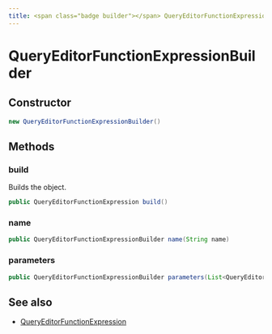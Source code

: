 ```yaml
---
title: <span class="badge builder"></span> QueryEditorFunctionExpressionBuilder
---
```

# <span class="badge builder"></span> QueryEditorFunctionExpressionBuilder

## Constructor

```java
new QueryEditorFunctionExpressionBuilder()
```
## Methods

### <span class="badge object-method"></span> build

Builds the object.

```java
public QueryEditorFunctionExpression build()
```

### <span class="badge object-method"></span> name

```java
public QueryEditorFunctionExpressionBuilder name(String name)
```

### <span class="badge object-method"></span> parameters

```java
public QueryEditorFunctionExpressionBuilder parameters(List<QueryEditorFunctionParameterExpression> parameters)
```

## See also

 * <span class="badge object-type-class"></span> [QueryEditorFunctionExpression](./object-QueryEditorFunctionExpression.md)
